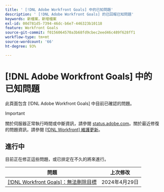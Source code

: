 ```yaml
---
title: ' [!DNL Adobe Workfront Goals] 中的已知問題'
description: ' [!DNL Adobe Workfront Goals] 的已回報已知問題'
keywords: 新檔案，新增檔案
exl-id: 00d781d5-7394-46dc-b6e7-446323b10118
feature: Workfront Goals
source-git-commit: f0156064570a3b68fd9cbec2eed46c489f628ff1
workflow-type: tm+mt
source-wordcount: '66'
ht-degree: 93%

---
```


# [!DNL Adobe Workfront Goals] 中的已知問題

此頁面包含 [!DNL Adobe Workfront Goals] 中目前已確認的問題。

>[!IMPORTANT]
>
>關於伺服器正常執行時間或中斷資訊，請參閱 [status.adobe.com](https://status.adobe.com)。關於最近修復的問題資訊，請參閱 [[!DNL Workfront] 維護更新](../maintenance/current-updates.md)。

## 進行中

目前正在修正這些問題，或已排定在不久的將來進行。

| **問題** | **上次修改** |
|----------------------------------| ----------------- |
| [[!DNL Workfront Goals]：無法刪除目標](known-issues-workfront/wf-goals-cannot-delete-goal.md) | 2024年4月29日 |

<!--


-->
